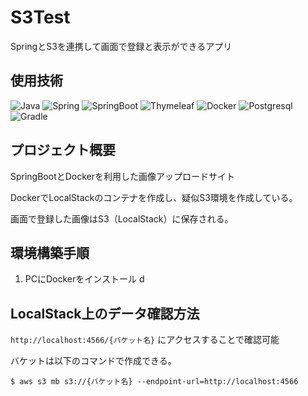 # S3Test
SpringとS3を連携して画面で登録と表示ができるアプリ

## 使用技術

![Java](https://img.shields.io/badge/Java-000000.svg?logo=openjdk)
![Spring](https://img.shields.io/badge/Spring-000000.svg?logo=Spring)
![SpringBoot](https://img.shields.io/badge/SpringBoot-000000.svg?logo=SpringBoot)
![Thymeleaf](https://img.shields.io/badge/Thymeleaf-000000.svg?logo=Thymeleaf)
![Docker](https://img.shields.io/badge/Docker-000000.svg?logo=Docker)
![Postgresql](https://img.shields.io/badge/Postgresql-000000.svg?logo=Postgresql)
![Gradle](https://img.shields.io/badge/Gradle-000000.svg?logo=Gradle)

## プロジェクト概要

SpringBootとDockerを利用した画像アップロードサイト

DockerでLocalStackのコンテナを作成し、疑似S3環境を作成している。

画面で登録した画像はS3（LocalStack）に保存される。

## 環境構築手順

1. PCにDockerをインストール
 d
## LocalStack上のデータ確認方法

`http://localhost:4566/{バケット名}` にアクセスすることで確認可能

バケットは以下のコマンドで作成できる。

```
$ aws s3 mb s3://{バケット名} --endpoint-url=http://localhost:4566
```
